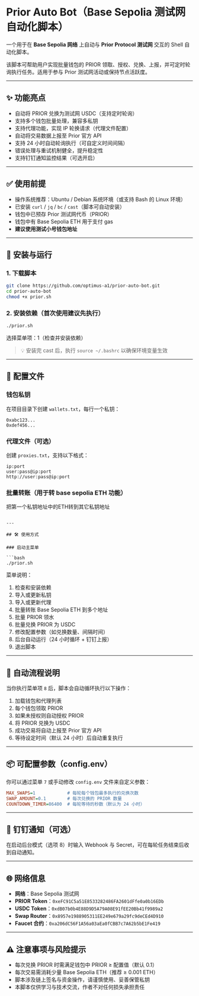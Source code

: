 # Prior Auto Bot（Base Sepolia 测试网自动化脚本）

一个用于在 **Base Sepolia 网络** 上自动与 **Prior Protocol 测试网** 交互的 Shell 自动化脚本。

该脚本可帮助用户实现批量钱包的 PRIOR 领取、授权、兑换、上报，并可定时轮询执行任务。适用于参与 Prior 测试网活动或保持节点活跃度。

---

## ✨ 功能亮点

- 自动将 PRIOR 兑换为测试网 USDC（支持定时轮询）
- 支持多个钱包批量处理，兼容多私钥
- 支持代理功能，实现 IP 轮换请求（代理文件配置）
- 自动将交易数据上报至 Prior 官方 API
- 支持 24 小时自动轮询执行（可自定义时间间隔）
- 错误处理与重试机制健全，提升稳定性
- 支持钉钉通知监控结果（可选开启）

---

## ✅ 使用前提

- 操作系统推荐：Ubuntu / Debian 系统环境（或支持 Bash 的 Linux 环境）
- 已安装 `curl` / `jq` / `bc` / `cast`（脚本可自动安装）
- 钱包中已预存 Prior 测试网代币（PRIOR）
- 钱包中有 Base Sepolia ETH 用于支付 gas
- **建议使用测试小号钱包地址**

---

## 🚀 安装与运行

### 1. 下载脚本

```bash
git clone https://github.com/optimus-a1/prior-auto-bot.git
cd prior-auto-bot
chmod +x prior.sh
```

### 2. 安装依赖（首次使用建议先执行）

```bash
./prior.sh
```
选择菜单项：1（检查并安装依赖）

> 💡 安装完 cast 后，执行 `source ~/.bashrc` 以确保环境变量生效

---

## 🔐 配置文件

### 钱包私钥

在项目目录下创建 `wallets.txt`，每行一个私钥：

```
0xabc123...
0xdef456...
```

### 代理文件（可选）

创建 `proxies.txt`，支持以下格式：

```
ip:port
user:pass@ip:port
http://user:pass@ip:port
```

### 批量转账（用于转 base sepolia ETH 功能）
把第一个私钥地址中的ETH转到其它私钥地址

```

---

## 🛠️ 使用方式

### 启动主菜单

```bash
./prior.sh
```

菜单说明：

1. 检查和安装依赖  
2. 导入或更新私钥  
3. 导入或更新代理  
4. 批量转账 Base Sepolia ETH 到多个地址  
5. 批量 PRIOR 领水  
6. 批量兑换 PRIOR 为 USDC  
7. 修改配置参数（如兑换数量、间隔时间）  
8. 后台自动运行（24 小时循环 + 钉钉上报）  
9. 退出脚本  

---

## 🧪 自动流程说明

当你执行菜单项 `8` 后，脚本会自动循环执行以下操作：

1. 加载钱包和代理列表  
2. 每个钱包领取 PRIOR  
3. 如果未授权则自动授权 PRIOR  
4. 将 PRIOR 兑换为 USDC  
5. 成功交易将自动上报至 Prior 官方 API  
6. 等待设定时间（默认 24 小时）后自动重复执行  

---

## 📦 可配置参数（config.env）

你可以通过菜单 `7` 或手动修改 `config.env` 文件来自定义参数：

```ini
MAX_SWAPS=1            # 每轮每个钱包最多执行的兑换次数
SWAP_AMOUNT=0.1        # 每次兑换的 PRIOR 数量
COUNTDOWN_TIMER=86400  # 每轮等待的秒数（默认为 24 小时）
```

---

## 📢 钉钉通知（可选）

在启动后台模式（选项 8）时输入 Webhook 与 Secret，可在每轮任务结束后收到自动通知。

---

## 🌐 网络信息

- **网络**：Base Sepolia 测试网  
- **PRIOR Token**：`0xeFC91C5a51E8533282486FA2601dFfe0a0b16EDb`  
- **USDC Token**：`0xdB07b0b4E88D9D5A79A08E91fEE20Bb41f9989a2`  
- **Swap Router**：`0x8957e1988905311EE249e679a29fc9deCEd4D910`  
- **Faucet 合约**：`0xa206dC56F1A56a03aEa0fCBB7c7A62b5bE1Fe419`

---

## ⚠️ 注意事项与风险提示

- 每次兑换 PRIOR 时需满足钱包中 PRIOR ≥ 配置值（默认 0.1）
- 每次交易需消耗少量 Base Sepolia ETH（推荐 ≥ 0.001 ETH）
- 脚本涉及链上签名与资金操作，请谨慎使用、妥善保管私钥
- 本脚本仅供学习与技术交流，作者不对任何损失承担责任
